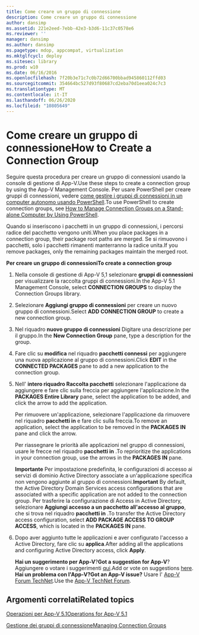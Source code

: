 ```yaml
---
title: Come creare un gruppo di connessione
description: Come creare un gruppo di connessione
author: dansimp
ms.assetid: 221e2eed-7ebb-42e3-b3d6-11c37c0578e6
ms.reviewer: ''
manager: dansimp
ms.author: dansimp
ms.pagetype: mdop, appcompat, virtualization
ms.mktglfcycl: deploy
ms.sitesec: library
ms.prod: w10
ms.date: 06/16/2016
ms.openlocfilehash: 7f20b3e71c7c0b72d66700bbad945860112ffd03
ms.sourcegitcommit: 354664bc527d93f80687cd2eba70d1eea024c7c3
ms.translationtype: MT
ms.contentlocale: it-IT
ms.lasthandoff: 06/26/2020
ms.locfileid: "10805649"
---
```

# <span data-ttu-id="47e7c-103">Come creare un gruppo di connessione</span><span class="sxs-lookup"><span data-stu-id="47e7c-103">How to Create a Connection Group</span></span>


<span data-ttu-id="47e7c-104">Seguire questa procedura per creare un gruppo di connessioni usando la console di gestione di App-V.</span><span class="sxs-lookup"><span data-stu-id="47e7c-104">Use these steps to create a connection group by using the App-V Management Console.</span></span> <span data-ttu-id="47e7c-105">Per usare PowerShell per creare gruppi di connessioni, vedere [come gestire i gruppi di connessioni in un computer autonomo usando PowerShell](how-to-manage-connection-groups-on-a-stand-alone-computer-by-using-powershell51.md).</span><span class="sxs-lookup"><span data-stu-id="47e7c-105">To use PowerShell to create connection groups, see [How to Manage Connection Groups on a Stand-alone Computer by Using PowerShell](how-to-manage-connection-groups-on-a-stand-alone-computer-by-using-powershell51.md).</span></span>

<span data-ttu-id="47e7c-106">Quando si inseriscono i pacchetti in un gruppo di connessioni, i percorsi radice del pacchetto vengono uniti.</span><span class="sxs-lookup"><span data-stu-id="47e7c-106">When you place packages in a connection group, their package root paths are merged.</span></span> <span data-ttu-id="47e7c-107">Se si rimuovono i pacchetti, solo i pacchetti rimanenti manterranno la radice unita.</span><span class="sxs-lookup"><span data-stu-id="47e7c-107">If you remove packages, only the remaining packages maintain the merged root.</span></span>

**<span data-ttu-id="47e7c-108">Per creare un gruppo di connessioni</span><span class="sxs-lookup"><span data-stu-id="47e7c-108">To create a connection group</span></span>**

1.  <span data-ttu-id="47e7c-109">Nella console di gestione di App-V 5,1 selezionare **gruppi di connessioni** per visualizzare la raccolta gruppi di connessioni.</span><span class="sxs-lookup"><span data-stu-id="47e7c-109">In the App-V 5.1 Management Console, select **CONNECTION GROUPS** to display the Connection Groups library.</span></span>

2.  <span data-ttu-id="47e7c-110">Selezionare **Aggiungi gruppo di connessioni** per creare un nuovo gruppo di connessioni.</span><span class="sxs-lookup"><span data-stu-id="47e7c-110">Select **ADD CONNECTION GROUP** to create a new connection group.</span></span>

3.  <span data-ttu-id="47e7c-111">Nel riquadro **nuovo gruppo di connessioni** Digitare una descrizione per il gruppo.</span><span class="sxs-lookup"><span data-stu-id="47e7c-111">In the **New Connection Group** pane, type a description for the group.</span></span>

4.  <span data-ttu-id="47e7c-112">Fare clic su **modifica** nel riquadro **pacchetti connessi** per aggiungere una nuova applicazione al gruppo di connessioni.</span><span class="sxs-lookup"><span data-stu-id="47e7c-112">Click **EDIT** in the **CONNECTED PACKAGES** pane to add a new application to the connection group.</span></span>

5.  <span data-ttu-id="47e7c-113">Nell' **intero riquadro Raccolta pacchetti** selezionare l'applicazione da aggiungere e fare clic sulla freccia per aggiungere l'applicazione.</span><span class="sxs-lookup"><span data-stu-id="47e7c-113">In the **PACKAGES Entire Library** pane, select the application to be added, and click the arrow to add the application.</span></span>

    <span data-ttu-id="47e7c-114">Per rimuovere un'applicazione, selezionare l'applicazione da rimuovere nel riquadro **pacchetti in** e fare clic sulla freccia.</span><span class="sxs-lookup"><span data-stu-id="47e7c-114">To remove an application, select the application to be removed in the **PACKAGES IN** pane and click the arrow.</span></span>

    <span data-ttu-id="47e7c-115">Per riassegnare le priorità alle applicazioni nel gruppo di connessioni, usare le frecce nel riquadro **pacchetti in** .</span><span class="sxs-lookup"><span data-stu-id="47e7c-115">To reprioritize the applications in your connection group, use the arrows in the **PACKAGES IN** pane.</span></span>

    <span data-ttu-id="47e7c-116">**Importante**  Per impostazione predefinita, le configurazioni di accesso ai servizi di dominio Active Directory associate a un'applicazione specifica non vengono aggiunte al gruppo di connessioni.</span><span class="sxs-lookup"><span data-stu-id="47e7c-116">**Important** By default, the Active Directory Domain Services access configurations that are associated with a specific application are not added to the connection group.</span></span> <span data-ttu-id="47e7c-117">Per trasferire la configurazione di Access in Active Directory, selezionare **Aggiungi accesso a un pacchetto all'accesso al gruppo**, che si trova nel riquadro **pacchetti in** .</span><span class="sxs-lookup"><span data-stu-id="47e7c-117">To transfer the Active Directory access configuration, select **ADD PACKAGE ACCESS TO GROUP ACCESS**, which is located in the **PACKAGES IN** pane.</span></span>

     

6.  <span data-ttu-id="47e7c-118">Dopo aver aggiunto tutte le applicazioni e aver configurato l'accesso a Active Directory, fare clic su **applica**.</span><span class="sxs-lookup"><span data-stu-id="47e7c-118">After adding all the applications and configuring Active Directory access, click **Apply**.</span></span>

    <span data-ttu-id="47e7c-119">**Hai un suggerimento per App-V**?</span><span class="sxs-lookup"><span data-stu-id="47e7c-119">**Got a suggestion for App-V**?</span></span> <span data-ttu-id="47e7c-120">Aggiungere o votare i suggerimenti [qui](http://appv.uservoice.com/forums/280448-microsoft-application-virtualization).</span><span class="sxs-lookup"><span data-stu-id="47e7c-120">Add or vote on suggestions [here](http://appv.uservoice.com/forums/280448-microsoft-application-virtualization).</span></span> **<span data-ttu-id="47e7c-121">Hai un problema con l'App-V?</span><span class="sxs-lookup"><span data-stu-id="47e7c-121">Got an App-V issue?</span></span>** <span data-ttu-id="47e7c-122">Usare l' [App-V Forum TechNet](https://social.technet.microsoft.com/Forums/home?forum=mdopappv).</span><span class="sxs-lookup"><span data-stu-id="47e7c-122">Use the [App-V TechNet Forum](https://social.technet.microsoft.com/Forums/home?forum=mdopappv).</span></span>

## <span data-ttu-id="47e7c-123">Argomenti correlati</span><span class="sxs-lookup"><span data-stu-id="47e7c-123">Related topics</span></span>


[<span data-ttu-id="47e7c-124">Operazioni per App-V 5.1</span><span class="sxs-lookup"><span data-stu-id="47e7c-124">Operations for App-V 5.1</span></span>](operations-for-app-v-51.md)

[<span data-ttu-id="47e7c-125">Gestione dei gruppi di connessione</span><span class="sxs-lookup"><span data-stu-id="47e7c-125">Managing Connection Groups</span></span>](managing-connection-groups51.md)

 

 





